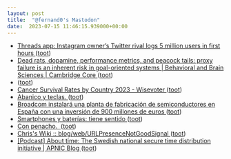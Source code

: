 ```yaml
---
layout: post
title:  "@fernand0's Mastodon"
date:  2023-07-15 11:46:15.939000+00:00
---
```

*  [Threads app: Instagram owner’s Twitter rival logs 5 million users in first hours ](https://www.theguardian.com/technology/2023/jul/06/meta-launches-twitter-rival-threads-in-100-countrie) ([toot](https://mastodon.social/@fernand0/110717932400673983))
*  [Dead rats, dopamine, performance metrics, and peacock tails: proxy failure is an inherent risk in goal-oriented systems \| Behavioral and Brain Sciences \| Cambridge Core ](https://www.cambridge.org/core/journals/behavioral-and-brain-sciences/article/abs/dead-rats-dopamine-performance-metrics-and-peacock-tails-proxy-failure-is-an-inherent-risk-in-goaloriented-systems/89408A43F6D14BFD368FE5225A57303) ([toot](https://mastodon.social/@fernand0/110717668054445413))
*  [ ](https://mastodon.green/@fanta) ([toot](https://mastodon.social/@fernand0/110717647792629868))
*  [Cancer Survival Rates by Country 2023 - Wisevoter ](https://wisevoter.com/country-rankings/cancer-survival-rates-by-country) ([toot](https://mastodon.social/@fernand0/110717323760242964))
*  [Abanico y teclas. ](https://avecesunafoto.wordpress.com/2019/08/13/abanico-y-teclas) ([toot](https://mastodon.social/@fernand0/110717227479881929))
*  [Broadcom instalará una planta de fabricación de semiconductores en España con una inversión de 900 millones de euros ](https://cadenaser.com/nacional/2023/07/06/broadcom-instalara-una-planta-de-fabricacion-de-semiconductores-en-espana-con-una-inversion-de-900-millones-de-euros-cadena-ser) ([toot](https://mastodon.social/@fernand0/110717163174832795))
*  [Smartphones y baterías: tiene sentido ](https://www.enriquedans.com/2023/06/smartphones-y-baterias-tiene-sentido.htm) ([toot](https://mastodon.social/@fernand0/110716845303097285))
*  [Con penacho.  ](https://avecesunafoto.wordpress.com/2023/07/14/con-penacho) ([toot](https://mastodon.social/@fernand0/110713673176849161))
*  [ Chris's Wiki :: blog/web/URLPresenceNotGoodSignal  ](https://utcc.utoronto.ca/~cks/space/blog/web/URLPresenceNotGoodSigna) ([toot](https://mastodon.social/@fernand0/110713541402970608))
*  [[Podcast] About time: The Swedish national secure time distribution initiative \| APNIC Blog ](https://blog.apnic.net/2023/07/06/podcast-about-time-the-swedish-national-secure-time-distribution-initiative) ([toot](https://mastodon.social/@fernand0/110713453429740581))
